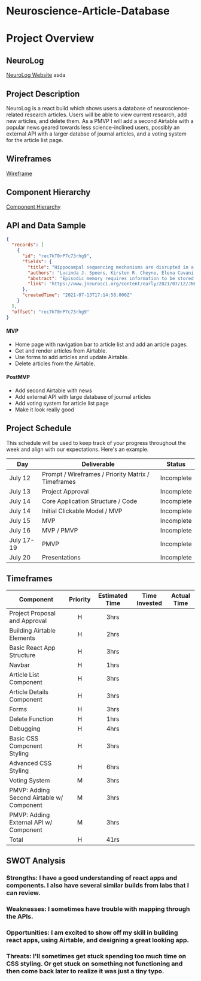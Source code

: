 # Neuroscience-Article-Database

# Project Overview

## NeuroLog

[NeuroLog Website](URL)
asda

## Project Description

NeuroLog is a react build which shows users a database of neuroscience-related research articles. Users will be able to view current research, add new articles, and delete them. As a PMVP I will add a second Airtable with a popular news geared towards less science-inclined users, possibly an external API with a larger databse of journal articles, and a voting system for the article list page.

## Wireframes

[Wireframe](https://wireframe.cc/IsDCjP)

## Component Hierarchy

[Component Hierarchy](https://whimsical.com/p2-component-hiearchy-6mJuAWPjFT3EJXG5tZDDkM)

## API and Data Sample

```json
{
  "records": [
    {
      "id": "rec7kT0rP7c73rhg9",
      "fields": {
        "title": "Hippocampal sequencing mechanisms are disrupted in a maternal immune activation model of schizophrenia risk",
        "authors": "Lucinda J. Speers, Kirsten R. Cheyne, Elena Cavani, Tara Hayward, Robert Schmidt and David K. Bilkey",
        "abstract": "Episodic memory requires information to be stored and recalled in sequential order, and these processes are disrupted in schizophrenia. Hippocampal ph...",
        "link": "https://www.jneurosci.org/content/early/2021/07/12/JNEUROSCI.0730-21.2021"
      },
      "createdTime": "2021-07-13T17:14:58.000Z"
    }
  ],
  "offset": "rec7kT0rP7c73rhg9"
}
```

#### MVP

- Home page with navigation bar to article list and add an article pages.
- Get and render articles from Airtable.
- Use forms to add articles and update Airtable.
- Delete articles from the Airtable.

#### PostMVP

- Add second Airtable with news
- Add external API with large database of journal articles
- Add voting system for article list page
- Make it look really good

## Project Schedule

This schedule will be used to keep track of your progress throughout the week and align with our expectations. Here's an example.

| Day        | Deliverable                                        | Status     |
| ---------- | -------------------------------------------------- | ---------- |
| July 12    | Prompt / Wireframes / Priority Matrix / Timeframes | Incomplete |
| July 13    | Project Approval                                   | Incomplete |
| July 14    | Core Application Structure / Code                  | Incomplete |
| July 14    | Initial Clickable Model / MVP                      | Incomplete |
| July 15    | MVP                                                | Incomplete |
| July 16    | MVP / PMVP                                         | Incomplete |
| July 17-19 | PMVP                                               | Incomplete |
| July 20    | Presentations                                      | Incomplete |

## Timeframes

| Component                                 | Priority | Estimated Time | Time Invested | Actual Time |
| ----------------------------------------- | :------: | :------------: | :-----------: | :---------: |
| Project Proposal and Approval             |    H     |      3hrs      |               |             |
| Building Airtable Elements                |    H     |      2hrs      |               |             |
| Basic React App Structure                 |    H     |      3hrs      |               |             |
| Navbar                                    |    H     |      1hrs      |               |             |
| Article List Component                    |    H     |      3hrs      |               |             |
| Article Details Component                 |    H     |      3hrs      |               |             |
| Forms                                     |    H     |      3hrs      |               |             |
| Delete Function                           |    H     |      1hrs      |               |             |
| Debugging                                 |    H     |      4hrs      |               |             |
| Basic CSS Component Styling               |    H     |      3hrs      |               |             |
| Advanced CSS Styling                      |    H     |      6hrs      |               |             |
| Voting System                             |    M     |      3hrs      |               |             |
| PMVP: Adding Second Airtable w/ Component |    M     |      3hrs      |               |             |
| PMVP: Adding External API w/ Component    |    M     |      3hrs      |               |             |
| Total                                     |    H     |      41rs      |               |             |

## SWOT Analysis

### Strengths: I have a good understanding of react apps and components. I also have several similar builds from labs that I can review.

### Weaknesses: I sometimes have trouble with mapping through the APIs.

### Opportunities: I am excited to show off my skill in building react apps, using Airtable, and designing a great looking app.

### Threats: I'll sometimes get stuck spending too much time on CSS styling. Or get stuck on something not functioning and then come back later to realize it was just a tiny typo.
